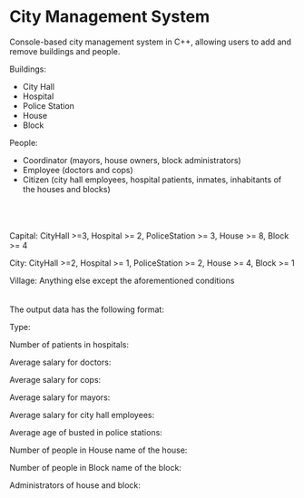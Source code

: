 # City Management System
Console-based city management system in C++, allowing users to add and remove buildings and people.

Buildings:
- City Hall
- Hospital
- Police Station
- House
- Block

People:
- Coordinator (mayors, house owners, block administrators)
- Employee (doctors and cops)
- Citizen (city hall employees, hospital patients, inmates, inhabitants of the houses and blocks)
<br>
<br>
<br>
Capital: CityHall >=3, Hospital >= 2, PoliceStation >= 3, House >= 8, Block >= 4

City: CityHall >=2, Hospital >= 1, PoliceStation >= 2, House >= 4, Block >= 1

Village: Anything else except the aforementioned conditions
<br>
<br>
<br>
The output data has the following format:

Type:

Number of patients in hospitals:

Average salary for doctors:

Average salary for cops:

Average salary for mayors:

Average salary for city hall employees:

Average age of busted in police stations:

Number of people in House name of the house:

Number of people in Block name of the block:

Administrators of house and block:
